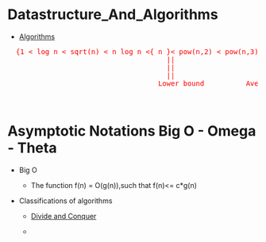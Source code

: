 # Datastructure_And_Algorithms
  * [Algorithms](https://docs.google.com/document/d/1VsTYpN0uILWEBRk7ZFj5E38FxF0lp442qlHMAra_RVA/edit)
  
<pre> <span style="color:red;"> {1 < log n < sqrt(n) < n log n <{ n }< pow(n,2) < pow(n,3) ...<pow(2,n)<pow(3,n)... </span>}
                                      ||                     ||                            ||
                                      ||                     ||                            ||
                                      ||                     ||                            ||
                                    Lower bound          Average bound                 Upper Bound
                                  
 </pre>
 
# Asymptotic Notations Big O - Omega - Theta
  * Big O
    * The function f(n) = O(g(n)),such that f(n)<= c*g(n) 
   


* Classifications of algorithms
   *   [Divide and Conquer](https://www.youtube.com/watch?v=2Rr2tW9zvRg)
   
   *   
